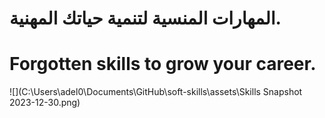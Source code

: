 # المهارات المنسية لتنمية حياتك المهنية.


# Forgotten skills to grow your career.


![](C:\Users\adel0\Documents\GitHub\soft-skills\assets\Skills Snapshot 2023-12-30.png)